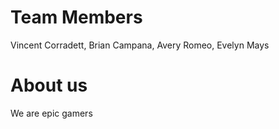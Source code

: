 # Team Members
Vincent Corradett, Brian Campana, Avery Romeo, Evelyn Mays
# About us
We are epic gamers
